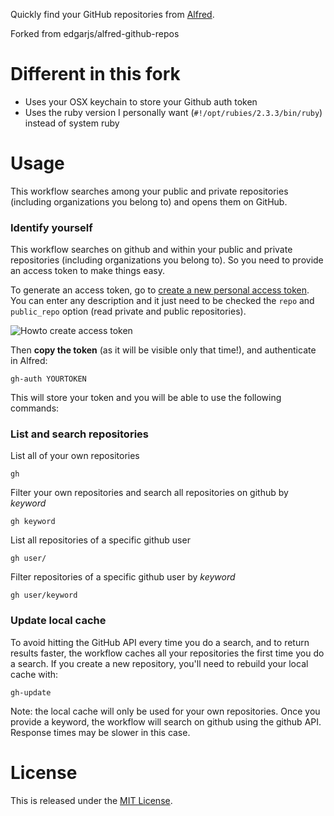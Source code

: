 Quickly find your GitHub repositories from [Alfred](http://www.alfredapp.com/).

Forked from edgarjs/alfred-github-repos

# Different in this fork
- Uses your OSX keychain to store your Github auth token
- Uses the ruby version I personally want (`#!/opt/rubies/2.3.3/bin/ruby`) instead of system ruby

# Usage

This workflow searches among your public and private repositories (including organizations you belong to) and opens them on GitHub.

### Identify yourself

This workflow searches on github and within your public and private repositories (including organizations you belong to). So you need to provide an access token to make things easy.

To generate an access token, go to [create a new personal access token](https://github.com/settings/tokens/new). You can enter any description and it just need to be checked the `repo` and `public_repo` option (read private and public repositories).

![Howto create access token](help_create-accesstoken.png)

Then **copy the token** (as it will be visible only that time!), and authenticate in Alfred:

    gh-auth YOURTOKEN

This will store your token and you will be able to use the following commands:

### List and search repositories

List all of your own repositories

    gh

Filter your own repositories and search all repositories on github by *keyword*

    gh keyword

List all repositories of a specific github user

    gh user/

Filter repositories of a specific github user by *keyword*

    gh user/keyword

### Update local cache

To avoid hitting the GitHub API every time you do a search, and to return results faster, the workflow caches all your repositories the first time you do a search. If you create a new repository, you'll need to rebuild your local cache with:

    gh-update

Note: the local cache will only be used for your own repositories. Once you provide a keyword, the workflow will search on github using the github API. Response times may be slower in this case.

# License

This is released under the [MIT License](http://opensource.org/licenses/MIT).
